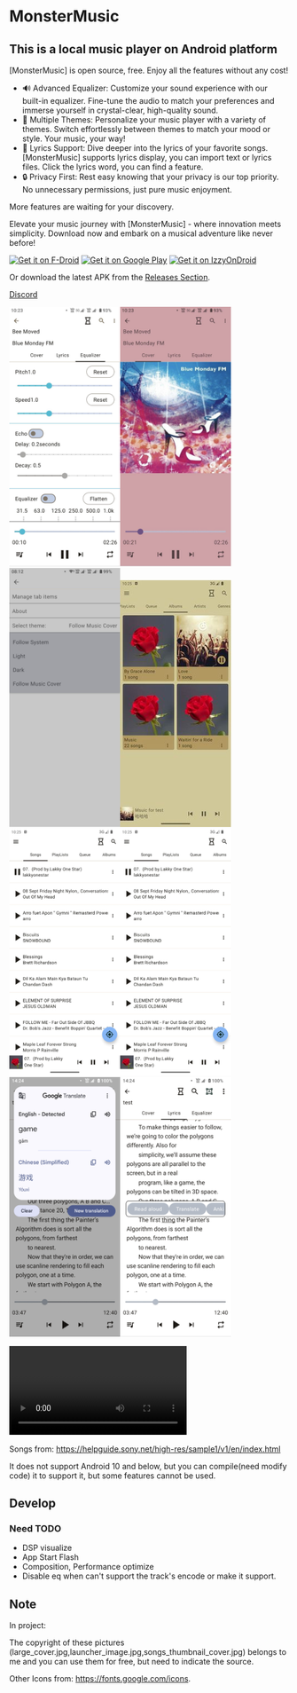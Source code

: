 # MonsterMusic

## This is a local music player on Android platform

[MonsterMusic] is open source, free. Enjoy all the features without any cost!

- 🔊 Advanced Equalizer: Customize your sound experience with our built-in equalizer. Fine-tune the
  audio to match your preferences and immerse yourself in crystal-clear, high-quality sound.
- 🌈 Multiple Themes: Personalize your music player with a variety of themes. Switch effortlessly
  between themes to match your mood or style. Your music, your way!
- 📜 Lyrics Support: Dive deeper into the lyrics of your favorite songs. [MonsterMusic] supports
  lyrics display, you can import text or lyrics files.
  Click the lyrics word, you can find a feature.
- 🔒 Privacy First: Rest easy knowing that your privacy is our top priority. No unnecessary
  permissions, just pure music enjoyment.

More features are waiting for your discovery.

Elevate your music journey with [MonsterMusic] - where innovation meets simplicity. Download now and
embark on a musical adventure like never before!

[<img src="https://fdroid.gitlab.io/artwork/badge/get-it-on.png"
     alt="Get it on F-Droid"
     height="80">](https://f-droid.org/packages/com.ztftrue.music/)
[<img src="https://play.google.com/intl/en_us/badges/images/generic/en-play-badge.png"
     alt="Get it on Google Play"
     height="80">](https://play.google.com/store/apps/details?id=com.ztftrue.music)
[<img src="https://gitlab.com/IzzyOnDroid/repo/-/raw/master/assets/IzzyOnDroid.png"
     alt="Get it on IzzyOnDroid"
     height="80">](https://apt.izzysoft.de/fdroid/index/apk/com.ztftrue.music)
     

Or download the latest APK from the [Releases Section](https://github.com/ZTFtrue/MonsterMusic/releases/latest).

[Discord](https://discord.gg/uMtf4z5F)


<img alt="equalizer" src="./Picture/equalizer.jpg" width="200px"/><img alt="cover" src="./Picture/cover.jpg" width="200px"/>
<img alt="settings" src="./Picture/settings.jpg" width="200px"/><img alt="albums" src="./Picture/albums.jpg" width="200px"/>
<img alt="songs" src="./Picture/songs.jpg" width="200px"/><img alt="songs" src="./Picture/songs.jpg" width="200px"/>
<img alt="dic" src="./Picture/dic.png" width="200px"/><img alt="lyrics" src="./Picture/lyrics.png" width="200px"/>

<video width="320px" controls>
  <source src="./Picture/MonstrMusicExample.mp4" type="video/mp4">
</video>

Songs from: https://helpguide.sony.net/high-res/sample1/v1/en/index.html

It does not support Android 10 and below, but you can compile(need modify code) it to support it,
but some features cannot be used.

## Develop

### Need TODO

- DSP visualize
- App Start Flash
- Composition, Performance optimize
- Disable eq when can't support the track's encode or make it support.

## Note

In project:

The copyright of these pictures (large_cover.jpg,launcher_image.jpg,songs_thumbnail_cover.jpg)
belongs to me and you can use them for free, but need to indicate the source.

Other Icons from: <https://fonts.google.com/icons>.
